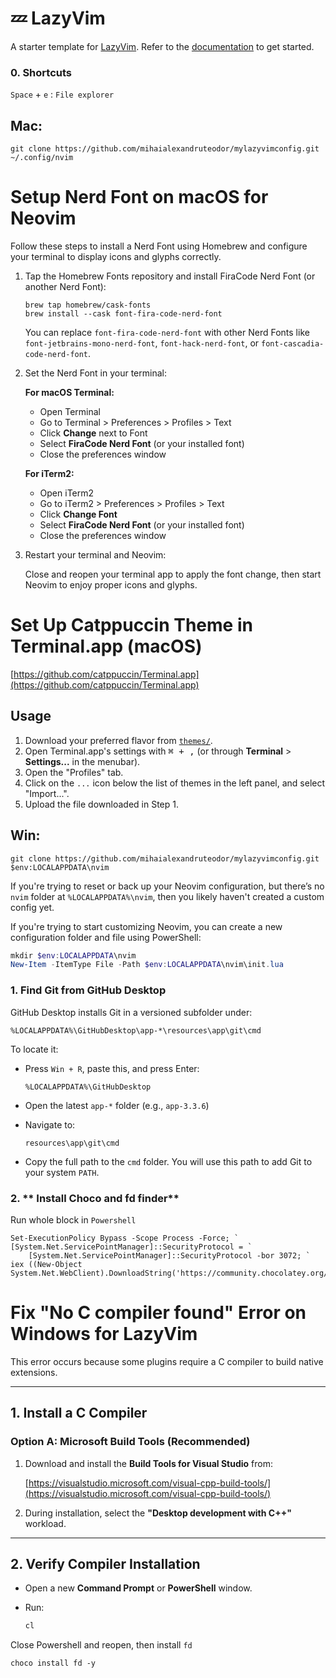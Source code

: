 # 💤 LazyVim

A starter template for [LazyVim](https://github.com/LazyVim/LazyVim).
Refer to the [documentation](https://lazyvim.github.io/installation) to get started.

### 0. **Shortcuts**
`Space` + `e` : `File explorer`

## Mac:
```
git clone https://github.com/mihaialexandruteodor/mylazyvimconfig.git ~/.config/nvim
```

# Setup Nerd Font on macOS for Neovim

Follow these steps to install a Nerd Font using Homebrew and configure your terminal to display icons and glyphs correctly.

1. Tap the Homebrew Fonts repository and install FiraCode Nerd Font (or another Nerd Font):

       brew tap homebrew/cask-fonts
       brew install --cask font-fira-code-nerd-font

   You can replace `font-fira-code-nerd-font` with other Nerd Fonts like `font-jetbrains-mono-nerd-font`, `font-hack-nerd-font`, or `font-cascadia-code-nerd-font`.

2. Set the Nerd Font in your terminal:

   **For macOS Terminal:**
   - Open Terminal
   - Go to Terminal > Preferences > Profiles > Text
   - Click **Change** next to Font
   - Select **FiraCode Nerd Font** (or your installed font)
   - Close the preferences window

   **For iTerm2:**
   - Open iTerm2
   - Go to iTerm2 > Preferences > Profiles > Text
   - Click **Change Font**
   - Select **FiraCode Nerd Font** (or your installed font)
   - Close the preferences window

3. Restart your terminal and Neovim:

   Close and reopen your terminal app to apply the font change, then start Neovim to enjoy proper icons and glyphs.

# Set Up Catppuccin Theme in Terminal.app (macOS)

[https://github.com/catppuccin/Terminal.app](https://github.com/catppuccin/Terminal.app)

## Usage

1. Download your preferred flavor from [`themes/`](./themes/).
2. Open Terminal.app's settings with <kbd>⌘ + ,</kbd> (or through **Terminal** > **Settings...** in the menubar).
3. Open the "Profiles" tab.
4. Click on the `...` icon below the list of themes in the left panel, and select "Import...".
5. Upload the file downloaded in Step 1.

## Win:
```
git clone https://github.com/mihaialexandruteodor/mylazyvimconfig.git $env:LOCALAPPDATA\nvim
```
If you're trying to reset or back up your Neovim configuration, but there’s no `nvim` folder at `%LOCALAPPDATA%\nvim`, then you likely haven't created a custom config yet.

If you're trying to start customizing Neovim, you can create a new configuration folder and file using PowerShell:

```powershell
mkdir $env:LOCALAPPDATA\nvim
New-Item -ItemType File -Path $env:LOCALAPPDATA\nvim\init.lua
```

### 1. **Find Git from GitHub Desktop**

GitHub Desktop installs Git in a versioned subfolder under:

```
%LOCALAPPDATA%\GitHubDesktop\app-*\resources\app\git\cmd
```

To locate it:

- Press `Win + R`, paste this, and press Enter:
  ```shell
  %LOCALAPPDATA%\GitHubDesktop
  ```

- Open the latest `app-*` folder (e.g., `app-3.3.6`)
- Navigate to:
  ```
  resources\app\git\cmd
  ```

- Copy the full path to the `cmd` folder. You will use this path to add Git to your system `PATH`.

### 2. ** Install Choco and fd finder**
Run whole block in `Powershell`
```
Set-ExecutionPolicy Bypass -Scope Process -Force; `
[System.Net.ServicePointManager]::SecurityProtocol = `
    [System.Net.ServicePointManager]::SecurityProtocol -bor 3072; `
iex ((New-Object System.Net.WebClient).DownloadString('https://community.chocolatey.org/install.ps1'))
```

# Fix "No C compiler found" Error on Windows for LazyVim

This error occurs because some plugins require a C compiler to build native extensions.

---

## 1. Install a C Compiler

### Option A: Microsoft Build Tools (Recommended)

1. Download and install the **Build Tools for Visual Studio** from:
   
   [https://visualstudio.microsoft.com/visual-cpp-build-tools/](https://visualstudio.microsoft.com/visual-cpp-build-tools/)

2. During installation, select the **"Desktop development with C++"** workload.

---

## 2. Verify Compiler Installation

- Open a new **Command Prompt** or **PowerShell** window.
- Run:

  ```powershell
  cl


Close Powershell and reopen, then install `fd`
```
choco install fd -y
```

